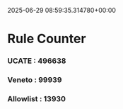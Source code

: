 2025-06-29 08:59:35.314780+00:00
# Rule Counter 
 ### UCATE : 496638

 ### Veneto : 99939

 ### Allowlist : 13930